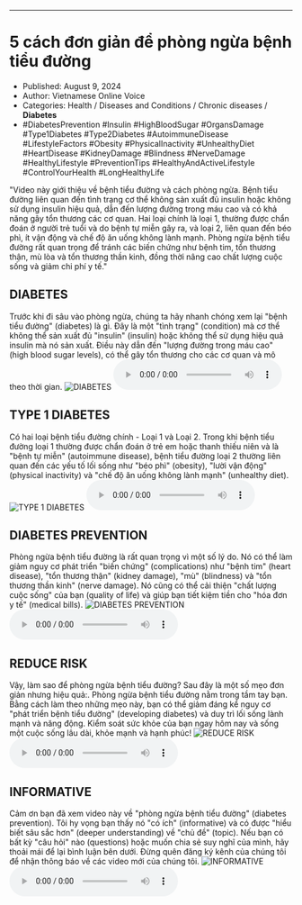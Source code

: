 
---

# 5 cách đơn giản để phòng ngừa bệnh tiểu đường

- Published: August 9, 2024
- Author: Vietnamese Online Voice
- Categories: Health / Diseases and Conditions / Chronic diseases / **Diabetes**
- #DiabetesPrevention #Insulin #HighBloodSugar #OrgansDamage #Type1Diabetes #Type2Diabetes #AutoimmuneDisease #LifestyleFactors #Obesity #PhysicalInactivity #UnhealthyDiet #HeartDisease #KidneyDamage #Blindness #NerveDamage #HealthyLifestyle #PreventionTips #HealthyAndActiveLifestyle #ControlYourHealth #LongHealthyLife

"Video này giới thiệu về bệnh tiểu đường và cách phòng ngừa. Bệnh tiểu đường liên quan đến tình trạng cơ thể không sản xuất đủ insulin hoặc không sử dụng insulin hiệu quả, dẫn đến lượng đường trong máu cao và có khả năng gây tổn thương các cơ quan. Hai loại chính là loại 1, thường được chẩn đoán ở người trẻ tuổi và do bệnh tự miễn gây ra, và loại 2, liên quan đến béo phì, ít vận động và chế độ ăn uống không lành mạnh. Phòng ngừa bệnh tiểu đường rất quan trọng để tránh các biến chứng như bệnh tim, tổn thương thận, mù lòa và tổn thương thần kinh, đồng thời nâng cao chất lượng cuộc sống và giảm chi phí y tế."


## DIABETES

Trước khi đi sâu vào phòng ngừa, chúng ta hãy nhanh chóng xem lại "bệnh tiểu đường" (diabetes) là gì. Đây là một "tình trạng" (condition) mà cơ thể không thể sản xuất đủ "insulin" (insulin) hoặc không thể sử dụng hiệu quả insulin mà nó sản xuất. Điều này dẫn đến "lượng đường trong máu cao" (high blood sugar levels), có thể gây tổn thương cho các cơ quan và mô theo thời gian.
![DIABETES](https://http-archiver-apis-production-80.schnworks.com/storage/images/transitions/2024-08-09/transition--161593204-Montserrat-Regular-673AB7.jpg)
<audio controls>
    <source src="https://http-archiver-apis-production-80.schnworks.com/storage/storage/audio/file-5674675089.mp3" type="audio/mpeg">
</audio>



## TYPE 1 DIABETES

Có hai loại bệnh tiểu đường chính - Loại 1 và Loại 2. Trong khi bệnh tiểu đường loại 1 thường được chẩn đoán ở trẻ em hoặc thanh thiếu niên và là "bệnh tự miễn" (autoimmune disease), bệnh tiểu đường loại 2 thường liên quan đến các yếu tố lối sống như "béo phì" (obesity), "lười vận động" (physical inactivity) và "chế độ ăn uống không lành mạnh" (unhealthy diet).
![TYPE 1 DIABETES](https://http-archiver-apis-production-80.schnworks.com/storage/images/transitions/2024-08-09/transition--1753726765-Montserrat-Black-303F9F.jpg)
<audio controls>
    <source src="https://http-archiver-apis-production-80.schnworks.com/storage/storage/audio/file-17466547413.mp3" type="audio/mpeg">
</audio>



## DIABETES PREVENTION

Phòng ngừa bệnh tiểu đường là rất quan trọng vì một số lý do. Nó có thể làm giảm nguy cơ phát triển "biến chứng" (complications) như "bệnh tim" (heart disease), "tổn thương thận" (kidney damage), "mù" (blindness) và "tổn thương thần kinh" (nerve damage). Nó cũng có thể cải thiện "chất lượng cuộc sống" của bạn (quality of life) và giúp bạn tiết kiệm tiền cho "hóa đơn y tế" (medical bills).
![DIABETES PREVENTION](https://http-archiver-apis-production-80.schnworks.com/storage/images/transitions/2024-08-09/transition-6817319733-Montserrat-SemiBold-9C27B0.jpg)
<audio controls>
    <source src="https://http-archiver-apis-production-80.schnworks.com/storage/storage/audio/file-50571072441.mp3" type="audio/mpeg">
</audio>



## REDUCE RISK

Vậy, làm sao để phòng ngừa bệnh tiểu đường? Sau đây là một số mẹo đơn giản nhưng hiệu quả:. Phòng ngừa bệnh tiểu đường nằm trong tầm tay bạn. Bằng cách làm theo những mẹo này, bạn có thể giảm đáng kể nguy cơ "phát triển bệnh tiểu đường" (developing diabetes) và duy trì lối sống lành mạnh và năng động. Kiểm soát sức khỏe của bạn ngay hôm nay và sống một cuộc sống lâu dài, khỏe mạnh và hạnh phúc!
![REDUCE RISK](https://http-archiver-apis-production-80.schnworks.com/storage/images/transitions/2024-08-09/transition-46391355409-Montserrat-Black-9C27B0.jpg)
<audio controls>
    <source src="https://http-archiver-apis-production-80.schnworks.com/storage/storage/audio/file-34693421438.mp3" type="audio/mpeg">
</audio>



## INFORMATIVE

Cảm ơn bạn đã xem video này về "phòng ngừa bệnh tiểu đường" (diabetes prevention). Tôi hy vọng bạn thấy nó "có ích" (informative) và có được "hiểu biết sâu sắc hơn" (deeper understanding) về "chủ đề" (topic). Nếu bạn có bất kỳ "câu hỏi" nào (questions) hoặc muốn chia sẻ suy nghĩ của mình, hãy thoải mái để lại bình luận bên dưới. Đừng quên đăng ký kênh của chúng tôi để nhận thông báo về các video mới của chúng tôi.
![INFORMATIVE](https://http-archiver-apis-production-80.schnworks.com/storage/images/transitions/2024-08-09/transition--6377908179-Montserrat-Thin-880E4F.jpg)
<audio controls>
    <source src="https://http-archiver-apis-production-80.schnworks.com/storage/storage/audio/file-42008006832.mp3" type="audio/mpeg">
</audio>

